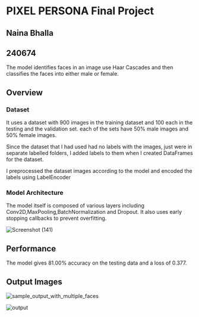 # PIXEL PERSONA Final Project 
## Naina Bhalla
## 240674
The model identifies faces in an image use Haar Cascades and then classifies the faces into either male or female.

## Overview
### Dataset
It uses a dataset with 900 images in the training dataset and 100 each in the testing and the validation set. each of the sets have 50% male images and 50% female images.

Since the dataset that I had used had no labels with the images, just were in separate labelled folders, I added labels to them when I created DataFrames for the dataset.

I preprocessed the dataset images according to the model and encoded the labels using LabelEncoder

### Model Architecture
The model itself is composed of various layers including Conv2D,MaxPooling,BatchNormalization and Dropout. It also uses early stopping callbacks to prevent overfitting.

![Screenshot (141)](https://github.com/user-attachments/assets/a0ad38c2-c085-4b2a-90e1-8a54b4d1d3d5)


## Performance
The model gives 81.00% accuracy on the testing data and a loss of 0.377.

## Output Images

 ![sample_output_with_multiple_faces](https://github.com/user-attachments/assets/289a56f3-df0e-4d70-ae5f-df33db8a7dc5)

 ![output](https://github.com/user-attachments/assets/0edc3cb8-5c9a-46a6-96a3-c51ed1ac1dfb)


